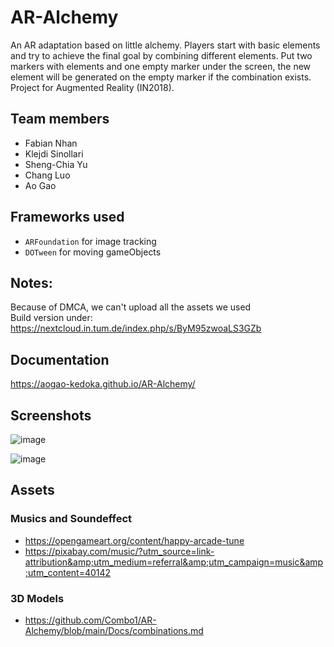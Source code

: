 # AR-Alchemy
An AR adaptation based on little alchemy. Players start with basic elements and try to achieve the final goal by combining different elements. Put two markers with elements and one empty marker under the screen, the new element will be generated on the empty marker if the combination exists. Project for Augmented Reality (IN2018).

## Team members
- Fabian Nhan
- Klejdi Sinollari
- Sheng-Chia Yu
- Chang Luo
- Ao Gao

## Frameworks used
- `ARFoundation` for image tracking
- `DOTween` for moving gameObjects

## Notes:
Because of DMCA, we can't upload all the assets we used  
Build version under: https://nextcloud.in.tum.de/index.php/s/ByM95zwoaLS3GZb

## Documentation
https://aogao-kedoka.github.io/AR-Alchemy/

## Screenshots
![image](https://user-images.githubusercontent.com/58142398/178576028-5da4daab-38fe-4fd4-a467-bf501265c888.png)


![image](https://user-images.githubusercontent.com/58142398/178489642-cdcbc745-1aba-412a-a438-0470d16cad95.png)

## Assets
### Musics and Soundeffect
- https://opengameart.org/content/happy-arcade-tune
- https://pixabay.com/music/?utm_source=link-attribution&amp;utm_medium=referral&amp;utm_campaign=music&amp;utm_content=40142
### 3D Models
- https://github.com/Combo1/AR-Alchemy/blob/main/Docs/combinations.md
